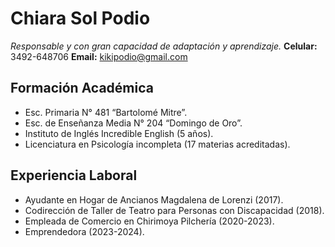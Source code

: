 # Chiara Sol Podio
*Responsable y con gran capacidad de adaptación y aprendizaje.*
**Celular:** 3492-648706
**Email:** kikipodio@gmail.com

## Formación Académica
* Esc. Primaria N° 481 “Bartolomé Mitre”.
* Esc. de Enseñanza Media N° 204 “Domingo de Oro”.
* Instituto de Inglés Incredible English (5 años).
* Licenciatura en Psicología incompleta (17 materias acreditadas).

## Experiencia Laboral
* Ayudante en Hogar de Ancianos Magdalena de Lorenzi (2017).
* Codirección de Taller de Teatro para Personas con Discapacidad (2018).
* Empleada de Comercio en Chirimoya Pilchería (2020-2023).
* Emprendedora (2023-2024).
